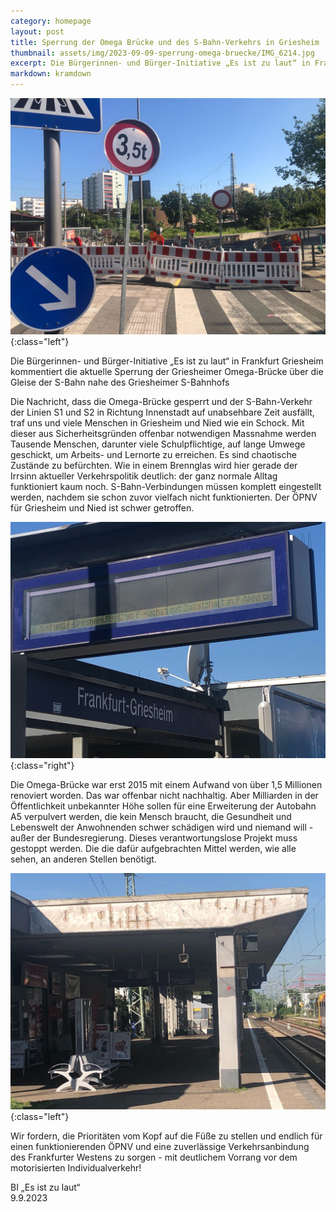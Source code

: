 ```yaml
---
category: homepage
layout: post
title: Sperrung der Omega Brücke und des S-Bahn-Verkehrs in Griesheim
thumbnail: assets/img/2023-09-09-sperrung-omega-bruecke/IMG_6214.jpg
excerpt: Die Bürgerinnen- und Bürger-Initiative „Es ist zu laut“ in Frankfurt Griesheim kommentiert die aktuelle Sperrung der Griesheimer Omega-Brücke über die Gleise der S-Bahn nahe des Griesheimer S-Bahnhofs
markdown: kramdown
---
```

![Sperrung der Omega-Brücke in Griesheim](/assets/img/2023-09-09-sperrung-omega-bruecke/IMG_6214.jpg){:class="left"}

Die Bürgerinnen- und Bürger-Initiative „Es ist zu laut“ in Frankfurt Griesheim kommentiert die aktuelle Sperrung der Griesheimer Omega-Brücke über die Gleise der S-Bahn nahe des Griesheimer S-Bahnhofs

Die Nachricht, dass die Omega-Brücke gesperrt und der S-Bahn-Verkehr der Linien S1 und S2 in Richtung Innenstadt auf unabsehbare Zeit ausfällt, traf uns und viele Menschen in Griesheim und Nied wie ein Schock. Mit dieser aus Sicherheitsgründen offenbar notwendigen Massnahme werden Tausende Menschen, darunter viele Schulpflichtige, auf lange Umwege geschickt, um Arbeits- und Lernorte zu erreichen. Es sind chaotische Zustände zu befürchten. 
Wie in einem Brennglas wird hier gerade der Irrsinn aktueller Verkehrspolitik deutlich: der ganz normale Alltag funktioniert kaum noch. S-Bahn-Verbindungen müssen komplett eingestellt werden, nachdem sie schon zuvor vielfach nicht funktionierten. Der ÖPNV für Griesheim und Nied ist schwer getroffen.

![Sperrung des Bahn-Verkehrs in Griesheim](/assets/img/2023-09-09-sperrung-omega-bruecke/signal-2023-09-09-102137_005.jpeg){:class="right"}

Die Omega-Brücke war erst 2015 mit einem Aufwand von über 1,5 Millionen renoviert worden. Das war offenbar nicht nachhaltig. Aber Milliarden in der Öffentlichkeit unbekannter Höhe sollen für eine Erweiterung der Autobahn A5 verpulvert werden, die kein Mensch braucht, die Gesundheit und Lebenswelt der Anwohnenden schwer schädigen wird und niemand will - außer der Bundesregierung. Dieses verantwortungslose Projekt muss gestoppt werden. Die die dafür aufgebrachten Mittel werden, wie alle sehen, an anderen Stellen benötigt.

![Verlassene Bahnsteige am S-Bahnhof Griesheim](/assets/img/2023-09-09-sperrung-omega-bruecke/signal-2023-09-09-102137_004.jpeg){:class="left"}

Wir fordern, die Prioritäten vom Kopf auf die Füße zu stellen und endlich für einen funktionierenden ÖPNV und eine zuverlässige Verkehrsanbindung des Frankfurter Westens zu sorgen - mit deutlichem Vorrang vor dem motorisierten Individualverkehr!

BI „Es ist zu laut“<br/>
9.9.2023
